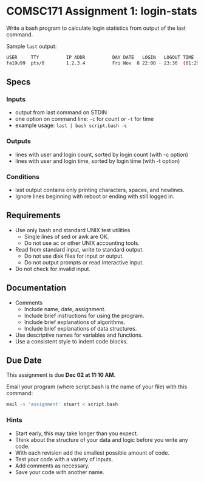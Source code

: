 # COMSC171 Assignment 1: login-stats

Write a bash program to calculate login statistics from output of the last command.

Sample `last` output:

```sh
USER     TTY          IP ADDR          DAY DATE   LOGIN   LOGOUT TIME
fa19u99  pts/0        1.2.3.4          Fri Nov  8 22:00 - 23:30  (01:29)
```

## Specs

### Inputs

- output from last command on STDIN
- one option on command line: `-c` for count or `-t` for time
- example usage: `last | bash script.bash -c`

### Outputs

- lines with user and login count, sorted by login count (with -c option)
- lines with user and login time, sorted by login time (with -t option)

### Conditions

- last output contains only printing characters, spaces, and newlines.
- Ignore lines beginning with reboot or ending with still logged in.

## Requirements

- Use only bash and standard UNIX test utilities
  - Single lines of sed or awk are OK.
  - Do not use ac or other UNIX accounting tools.
- Read from standard input, write to standard output.
  - Do not use disk files for input or output.
  - Do not output prompts or read interactive input.
- Do not check for invalid input.

## Documentation

- Comments
  - Include name, date, assignment.
  - Include brief instructions for using the program.
  - Include brief explanations of algorithms.
  - Include brief explanations of data structures.
- Use descriptive names for variables and functions.
- Use a consistent style to indent code blocks.

## Due Date

This assignment is due **Dec 02 at 11:10 AM**.

Email your program (where script.bash is the name of your file) with this command:

```sh
mail -s 'assignment' stuart < script.bash
```

### Hints

- Start early, this may take longer than you expect.
- Think about the structure of your data and logic before you write any code.
- With each revision add the smallest possible amount of code.
- Test your code with a variety of inputs.
- Add comments as necessary.
- Save your code with another name.
